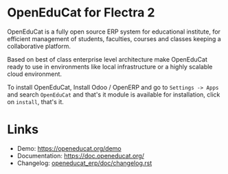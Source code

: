 OpenEduCat for Flectra 2
========================

OpenEduCat is a fully open source ERP system for educational institute, for efficient management of students, faculties, courses and classes keeping a collaborative platform.

Based on best of class enterprise level architecture make OpenEduCat ready to use in environments like local infrastructure or a highly scalable cloud environment.

To install OpenEduCat, Install Odoo / OpenERP  and go to `Settings -> Apps` and search `OpenEduCat` and that's it module is available for installation, click on `install`, that's it. 

Links
=====

* Demo: https://openeducat.org/demo
* Documentation: https://doc.openeducat.org/
* Changelog: [openeducat_erp/doc/changelog.rst](openeducat_erp/doc/changelog.rst)
